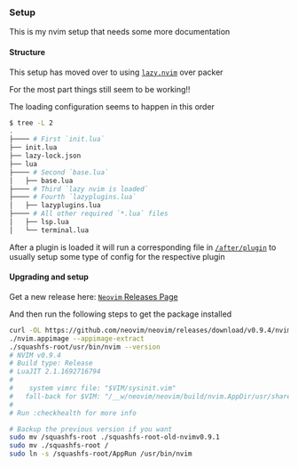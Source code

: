 ### Setup

This is my nvim setup that needs some more documentation

#### Structure

This setup has moved over to using [`lazy.nvim`](https://github.com/folke/lazy.nvim) over packer

For the most part things still seem to be working!!

The loading configuration seems to happen in this order
```bash
$ tree -L 2
.
├──── # First `init.lua`
├── init.lua
├── lazy-lock.json
├── lua
├──── # Second `base.lua`
│   ├── base.lua
├──── # Third `lazy nvim is loaded`
├──── # Fourth `lazyplugins.lua`
│   ├── lazyplugins.lua
├──── # All other required `*.lua` files
│   ├── lsp.lua
│   └── terminal.lua
```

After a plugin is loaded it will run a corresponding file in [`/after/plugin`](/after/plugin) to usually
setup some type of config for the respective plugin

#### Upgrading and setup

Get a new release here: [`Neovim` Releases Page](https://github.com/neovim/neovim/releases)

And then run the following steps to get the package installed
```bash
curl -OL https://github.com/neovim/neovim/releases/download/v0.9.4/nvim.appimage
./nvim.appimage --appimage-extract
./squashfs-root/usr/bin/nvim --version
# NVIM v0.9.4
# Build type: Release
# LuaJIT 2.1.1692716794
#
#    system vimrc file: "$VIM/sysinit.vim"
#   fall-back for $VIM: "/__w/neovim/neovim/build/nvim.AppDir/usr/share/nvim"
#
# Run :checkhealth for more info

# Backup the previous version if you want
sudo mv /squashfs-root ./squashfs-root-old-nvimv0.9.1
sudo mv ./squashfs-root /
sudo ln -s /squashfs-root/AppRun /usr/bin/nvim
```
